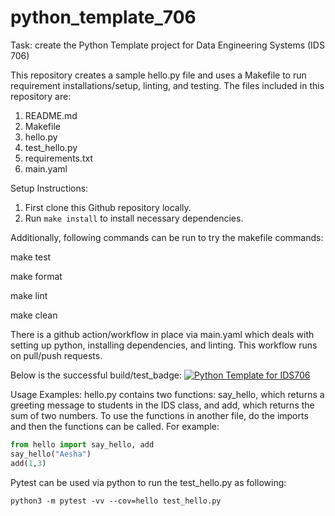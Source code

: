 # python_template_706
Task: create the Python Template project for Data Engineering Systems (IDS 706)


This repository creates a sample hello.py file and uses a Makefile to run requirement installations/setup, linting, and testing.
The files included in this repository are: 
1. README.md
2. Makefile
3. hello.py
4. test_hello.py
5. requirements.txt
6. main.yaml

Setup Instructions:
1. First clone this Github repository locally.
2. Run ```make install``` to install necessary dependencies.

Additionally, following commands can be run to try the makefile commands:

make test

make format

make lint

make clean



There is a github action/workflow in place via main.yaml which deals with setting up python, installing dependencies, and linting. This workflow runs on pull/push requests. 


Below is the successful build/test_badge:
[![Python Template for IDS706](https://github.com/aeshagandhi/python_template_706/actions/workflows/main.yml/badge.svg)](https://github.com/aeshagandhi/python_template_706/actions/workflows/main.yml)


Usage Examples:
hello.py contains two functions: say_hello, which returns a greeting message to students in the IDS class, and add, which returns the sum of two numbers. To use the functions in another file, do the imports and then the functions can be called. For example: 
```python
from hello import say_hello, add
say_hello("Aesha")
add(1,3)
```

Pytest can be used via python to run the test_hello.py as following:  
```
python3 -m pytest -vv --cov=hello test_hello.py
```

